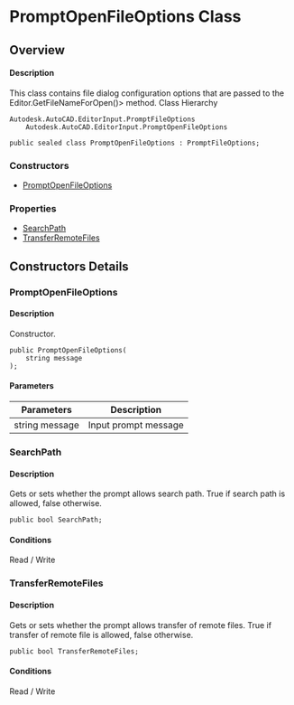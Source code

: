# PromptOpenFileOptions Class

## Overview

#### Description
This class contains file dialog configuration options that are passed to the Editor.GetFileNameForOpen()> method.
Class Hierarchy
```text
Autodesk.AutoCAD.EditorInput.PromptFileOptions
    Autodesk.AutoCAD.EditorInput.PromptOpenFileOptions
```

```text
public sealed class PromptOpenFileOptions : PromptFileOptions;
```

### Constructors

- [PromptOpenFileOptions](#promptopenfileoptions)

### Properties

- [SearchPath](#searchpath)
- [TransferRemoteFiles](#transferremotefiles)


## Constructors Details

### PromptOpenFileOptions

#### Description
Constructor.
```text
public PromptOpenFileOptions(
    string message
);
```

#### Parameters

| Parameters | Description |
| --- | --- |
| string message | Input prompt message |

### SearchPath

#### Description
Gets or sets whether the prompt allows search path. 
True if search path is allowed, false otherwise.
```text
public bool SearchPath;
```

#### Conditions
Read / Write
### TransferRemoteFiles

#### Description
Gets or sets whether the prompt allows transfer of remote files. 
True if transfer of remote file is allowed, false otherwise.
```text
public bool TransferRemoteFiles;
```

#### Conditions
Read / Write